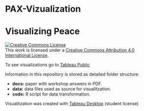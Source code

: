 # PAX-Vizualization
# Visualizing Peace

<a rel="license" href="http://creativecommons.org/licenses/by/4.0/"><img alt="Creative Commons License" style="border-width:0" src="https://i.creativecommons.org/l/by/4.0/88x31.png" /></a><br />This work is licensed under a <a rel="license" href="http://creativecommons.org/licenses/by/4.0/">Creative Commons Attribution 4.0 International License</a>.

To see visualizations go to [Tableau Public](https://public.tableau.com/profile/emilio2221#!/vizhome/VisualizingPeace/Historia1?publish=yes)

Information in this repository is stored as detailed folder structure:
* **docs:** paper with workshop answers in PDF.
* **data:** data files used as source for visualitzation.
* **code:** R script for data transformation.

Visualitzation was created with [Tableau Desktop](https://www.tableau.com/products/desktop) (student license)
